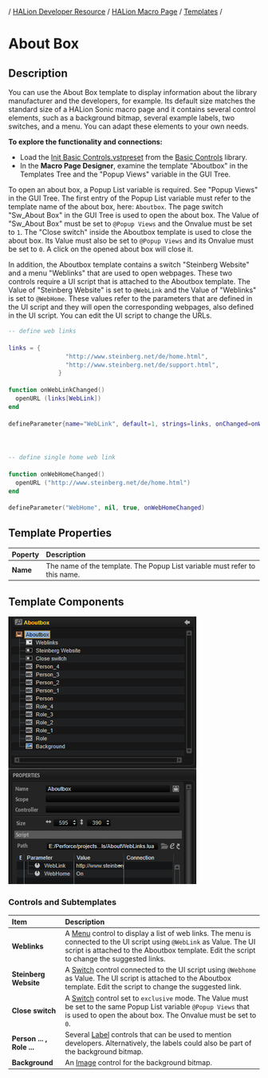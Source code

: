 / [HALion Developer Resource](../../HALion-Developer-Resource.md) / [HALion Macro Page](./HALion-Macro-Page.md) / [Templates](./Templates.md) /

# About Box

## Description

You can use the About Box template to display information about the library manufacturer and the developers, for example. Its default size matches the standard size of a HALion Sonic macro page and it contains several control elements, such as a background bitmap, several example labels, two switches, and a menu. You can adapt these elements to your own needs.

**To explore the functionality and connections:**

* Load the [Init Basic Controls.vstpreset](../vstpresets/Init%20Basic%20Controls.vstpreset) from the [Basic Controls](./Exploring-Templates.md#basic-controls) library.
* In the **Macro Page Designer**, examine the template "Aboutbox" in the Templates Tree and the "Popup Views" variable in the GUI Tree.

To open an about box, a Popup List variable is required. See "Popup Views" in the GUI Tree. The first entry of the Popup List variable must refer to the template name of the about box, here: ``Aboutbox``. The page switch "Sw_About Box" in the GUI Tree is used to open the about box. The Value of "Sw_About Box" must be set to ``@Popup Views`` and the Onvalue must be set to ``1``. The "Close switch" inside the Aboutbox template is used to close the about box. Its Value must also be set to ``@Popup Views`` and its Onvalue must be set to ``0``. A click on the opened about box will close it.

In addition, the Aboutbox template contains a switch "Steinberg Website" and a menu "Weblinks" that are used to open webpages. These two controls require a UI script that is attached to the Aboutbox template. The Value of "Steinberg Website" is set to ``@WebLink`` and the Value of "Weblinks" is set to ``@WebHome``. These values refer to the parameters that are defined in the UI script and they will open the corresponding webpages, also defined in the UI script. You can edit the UI script to change the URLs.

```lua
-- define web links

links = {
				"http://www.steinberg.net/de/home.html",
				"http://www.steinberg.net/de/support.html",
			  }
			  
function onWebLinkChanged()  
  openURL (links[WebLink])
end

defineParameter{name="WebLink", default=1, strings=links, onChanged=onWebLinkChanged,writeAlways=true}



-- define single home web link

function onWebHomeChanged()  
  openURL ("http://www.steinberg.net/de/home.html")
end

defineParameter("WebHome", nil, true, onWebHomeChanged)
```

## Template Properties

|Poperty|Description|
|:-|:-|
|**Name**|The name of the template. The Popup List variable must refer to this name.|

## Template Components

![About Box template](../images/About-Box-Template.PNG)

### Controls and Subtemplates

|Item|Description|
|:-|:-|
|**Weblinks**|A [Menu](./Menu.md) control to display a list of web links. The menu is connected to the UI script using ``@WebLink`` as Value. The UI script is attached to the Aboutbox template. Edit the script to change the suggested links.|
|**Steinberg Website**|A [Switch](./Switch.md) control connected to the UI script using ``@Webhome`` as Value. The UI script is attached to the Aboutbox template. Edit the script to change the suggested link.|
|**Close switch**|A [Switch](./Switch.md) control set to ``exclusive`` mode. The Value must be set to the same Popup List variable ``@Popup Views`` that is used to open the about box. The Onvalue must be set to ``0``.|
|**Person ... , Role ...**|Several [Label](./Label.md) controls that can be used to mention developers. Alternatively, the labels could also be part of the background bitmap.|
|**Background**|An [Image](./Image.md) control for the background bitmap.|
